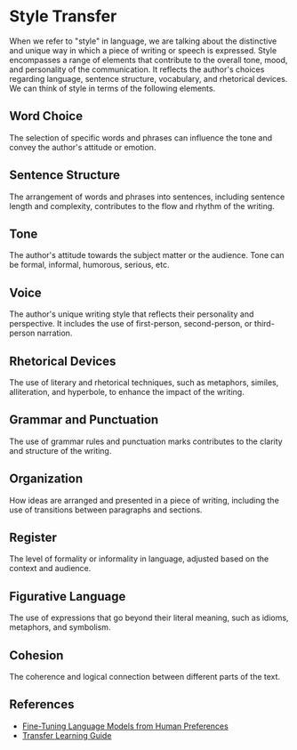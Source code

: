 # Style Transfer

When we refer to "style" in language, we are talking about the distinctive and unique way in which a piece of writing or speech is expressed. Style encompasses a range of elements that contribute to the overall tone, mood, and personality of the communication. It reflects the author's choices regarding language, sentence structure, vocabulary, and rhetorical devices. We can think of style in terms of the following elements.

## Word Choice

The selection of specific words and phrases can influence the tone and convey the author's attitude or emotion.

## Sentence Structure

The arrangement of words and phrases into sentences, including sentence length and complexity, contributes to the flow and rhythm of the writing.

## Tone

The author's attitude towards the subject matter or the audience. Tone can be formal, informal, humorous, serious, etc.

## Voice

The author's unique writing style that reflects their personality and perspective. It includes the use of first-person, second-person, or third-person narration.

## Rhetorical Devices

The use of literary and rhetorical techniques, such as metaphors, similes, alliteration, and hyperbole, to enhance the impact of the writing.

## Grammar and Punctuation

The use of grammar rules and punctuation marks contributes to the clarity and structure of the writing.

## Organization

How ideas are arranged and presented in a piece of writing, including the use of transitions between paragraphs and sections.

## Register

The level of formality or informality in language, adjusted based on the context and audience.

## Figurative Language

The use of expressions that go beyond their literal meaning, such as idioms, metaphors, and symbolism.

## Cohesion

The coherence and logical connection between different parts of the text.


## References

- [Fine-Tuning Language Models from Human Preferences](https://arxiv.org/pdf/1909.08593.pdf)
- [Transfer Learning Guide](https://www.v7labs.com/blog/transfer-learning-guide)